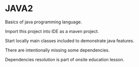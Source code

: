 # JAVA2

Basics of java programming language.

Import this project into IDE as a maven project.

Start locally main classes included to demonstrate java features.

There are intentionally missing some dependencies. 

Dependencies resolution is part of onsite education lesson.